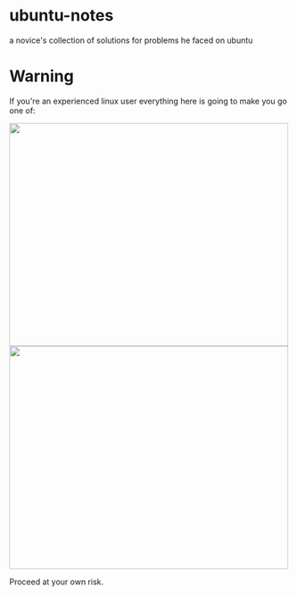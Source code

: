 # ubuntu-notes
a novice's collection of solutions for problems he faced on ubuntu

# Warning
If you're an experienced linux user everything here is going to make you go one of:

<img src="https://media.giphy.com/media/ADr35Z4TvATIc/giphy.gif" width="500" height="400" />
<img src="https://media.giphy.com/media/qJMVDuA3in28/giphy.gif" width="500" height="400" />


Proceed at your own risk.
